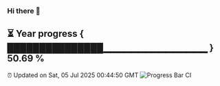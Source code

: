 ### Hi there 👋
⏳ Year progress { ███████████████▁▁▁▁▁▁▁▁▁▁▁▁▁▁▁ } 50.69 %
---
⏰ Updated on Sat, 05 Jul 2025 00:44:50 GMT
![Progress Bar CI](https://github.com/Moyi321/Moyi321/workflows/Progress%20Bar%20CI/badge.svg)
